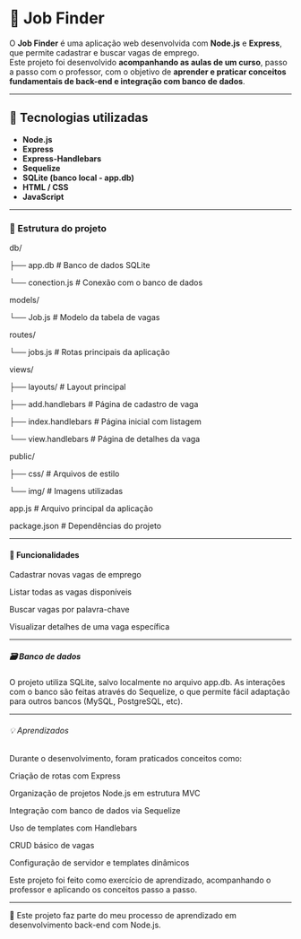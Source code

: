 # 🧭 Job Finder

O **Job Finder** é uma aplicação web desenvolvida com **Node.js** e **Express**, que permite cadastrar e buscar vagas de emprego.  
Este projeto foi desenvolvido **acompanhando as aulas de um curso**, passo a passo com o professor, com o objetivo de **aprender e praticar conceitos fundamentais de back-end e integração com banco de dados**.

---

## 🚀 Tecnologias utilizadas

- **Node.js**
- **Express**
- **Express-Handlebars**
- **Sequelize**
- **SQLite (banco local - app.db)**
- **HTML / CSS**
- **JavaScript**

---

### 📁 Estrutura do projeto

db/

├── app.db # Banco de dados SQLite

└── conection.js # Conexão com o banco de dados

models/

└── Job.js # Modelo da tabela de vagas

routes/

└── jobs.js # Rotas principais da aplicação

views/

├── layouts/ # Layout principal

├── add.handlebars # Página de cadastro de vaga

├── index.handlebars # Página inicial com listagem

└── view.handlebars # Página de detalhes da vaga

public/

├── css/ # Arquivos de estilo

└── img/ # Imagens utilizadas

app.js # Arquivo principal da aplicação

package.json # Dependências do projeto

---

#### 🧩 Funcionalidades

Cadastrar novas vagas de emprego

Listar todas as vagas disponíveis

Buscar vagas por palavra-chave

Visualizar detalhes de uma vaga específica

---

##### 🗃️ Banco de dados

O projeto utiliza SQLite, salvo localmente no arquivo app.db.
As interações com o banco são feitas através do Sequelize, o que permite fácil adaptação para outros bancos (MySQL, PostgreSQL, etc).

---

###### 💡 Aprendizados

Durante o desenvolvimento, foram praticados conceitos como:

Criação de rotas com Express

Organização de projetos Node.js em estrutura MVC

Integração com banco de dados via Sequelize

Uso de templates com Handlebars

CRUD básico de vagas

Configuração de servidor e templates dinâmicos

Este projeto foi feito como exercício de aprendizado, acompanhando o professor e aplicando os conceitos passo a passo.

---

📘 Este projeto faz parte do meu processo de aprendizado em desenvolvimento back-end com Node.js.
